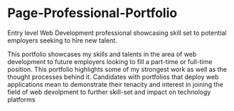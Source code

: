 # Page-Professional-Portfolio
Entry level Web Development professional showcasing skill set to potential employers seeking to hire new talent.

This portfolio showcases my skills and talents in the area of web development to future employers looking to fill a part-time or full-time position. This portfolio highlights some of my strongest work as well as the thought processes behind it. Candidates with portfolios that deploy web applications mean to demonstrate their tenacity and interest in joining the field of web devolpment to further skill-set and impact on technology platforms